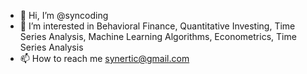 - 👋 Hi, I’m @syncoding
- 👀 I’m interested in Behavioral Finance, Quantitative Investing, Time Series Analysis, Machine Learning Algorithms, Econometrics, Time Series Analysis
- 📫 How to reach me synertic@gmail.com

<!---
syncoding/syncoding is a ✨ special ✨ repository because its `README.md` (this file) appears on your GitHub profile.
You can click the Preview link to take a look at your changes.
--->
